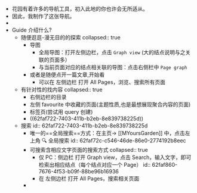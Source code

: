 - 花园有着许多的导航工具，初入此地的你也许会无所适从。
- 因此，我制作了这张导航。
-
- Guide 介绍什么?
	- 随便逛逛-漫无目的的探索
	  collapsed:: true
		- 导图
			- 全局导图：打开左侧边栏，点击 `Graph view` (大的结点说明与之关联的页面多）
			- 与当前页面对应的结点相关联的导图：点击右侧栏中 `Page graph`
		- 或者是随便点开一篇文章,开始看
			- 可以在 左侧边栏 打开 All Pages，浏览、搜索所有页面
	- 有针对性的找内容
	  collapsed:: true
		- 右侧边栏的目录
		- 左侧 favourite 中收藏的页面(主题性质,也是最想展现聚合内容的页面)
		- 标签页(尝试用 query 创建)
		- ((62faf722-7403-411b-b2eb-8e839738225d))
	- 搜索
	  id:: 62faf722-7403-411b-b2eb-8e839738225d
		- 唯一的==全局搜索==方式：在主页→ [[MYoursGarden]] 中，点击左上角 🔍 全局搜索
		  id:: 62faf72c-c546-46de-86e0-2774192b8eec
		- 可搜索含相应文字页面的搜索方式
		  collapsed:: true
			- 仅 PC：侧边栏 打开 Graph view，点击 Search，输入文字，即可检索出相应结点（每个结点对应一个 Page）
			  id:: 62faf860-7676-4f53-b09f-88be96b16936
			- 在 左侧边栏 打开 All Pages，搜索相关页面
		-